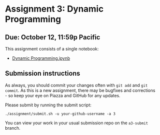 # Assignment 3: Dynamic Programming

## Due: October 12, 11:59p Pacific

This assignment consists of a single notebook:

* [Dynamic Programming.ipynb](Dynamic%20Programming.ipynb)

## Submission instructions

As always, you should commit your changes often with `git add` and `git commit`. As this is a new assignment, there may be bugfixes and corrections - so keep your eye on Piazza and GitHub for any updates.

Please submit by running the submit script:
```
./assignment/submit.sh -u your-github-username -a 3
```
You can view your work in your usual submission repo on the `a3-submit` branch.
